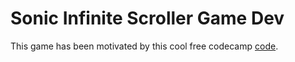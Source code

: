 # Sonic Infinite Scroller Game Dev
This game has been motivated by this cool free codecamp
[code](https://github.com/paulcockrell/sonic-infinite-scroller).
